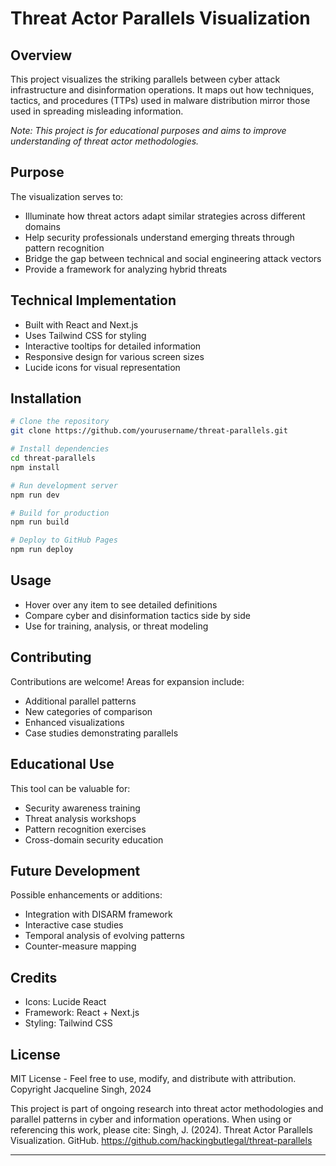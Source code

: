 # Threat Actor Parallels Visualization

## Overview
This project visualizes the striking parallels between cyber attack infrastructure and disinformation operations. It maps out how techniques, tactics, and procedures (TTPs) used in malware distribution mirror those used in spreading misleading information.

*Note: This project is for educational purposes and aims to improve understanding of threat actor methodologies.*

## Purpose
The visualization serves to:
- Illuminate how threat actors adapt similar strategies across different domains
- Help security professionals understand emerging threats through pattern recognition
- Bridge the gap between technical and social engineering attack vectors
- Provide a framework for analyzing hybrid threats

## Technical Implementation
- Built with React and Next.js
- Uses Tailwind CSS for styling
- Interactive tooltips for detailed information
- Responsive design for various screen sizes
- Lucide icons for visual representation

## Installation

```bash
# Clone the repository
git clone https://github.com/yourusername/threat-parallels.git

# Install dependencies
cd threat-parallels
npm install

# Run development server
npm run dev

# Build for production
npm run build

# Deploy to GitHub Pages
npm run deploy
```

## Usage
- Hover over any item to see detailed definitions
- Compare cyber and disinformation tactics side by side
- Use for training, analysis, or threat modeling

## Contributing
Contributions are welcome! Areas for expansion include:
- Additional parallel patterns
- New categories of comparison
- Enhanced visualizations
- Case studies demonstrating parallels

## Educational Use
This tool can be valuable for:
- Security awareness training
- Threat analysis workshops
- Pattern recognition exercises
- Cross-domain security education

## Future Development
Possible enhancements or additions:
- Integration with DISARM framework
- Interactive case studies
- Temporal analysis of evolving patterns
- Counter-measure mapping

## Credits
- Icons: Lucide React
- Framework: React + Next.js
- Styling: Tailwind CSS

## License
MIT License - Feel free to use, modify, and distribute with attribution.
Copyright Jacqueline Singh, 2024

This project is part of ongoing research into threat actor methodologies and parallel patterns in cyber and information operations. When using or referencing this work, please cite: Singh, J. (2024). Threat Actor Parallels Visualization. GitHub. https://github.com/hackingbutlegal/threat-parallels

---

